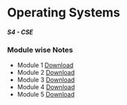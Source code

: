 # Operating Systems
##### S4 - CSE
### Module wise Notes

- Module 1 [Download](https://drive.google.com/uc?export=download&id=1jSIqQInX3yYDYjcglf7ELjid_uy8vJF1)
- Module 2 [Download](https://drive.google.com/uc?export=download&id=1y4_diqgCbLjBeCVkCOGmFviWaW3_5MVF)
- Module 3 [Download](https://drive.google.com/uc?export=download&id=1B0hgQrhnn5pDhiIJbcyZYKS0EqLDyMCN)
- Module 4 [Download](https://drive.google.com/uc?export=download&id=1Yj9kzjb7qfutmfAq-rl3hRDYfqKFGtIa)
- Module 5 [Download](https://drive.google.com/uc?export=download&id=1u5FkxxiqGBi6OySP-2M1B5J3CpxyJ4J0)
